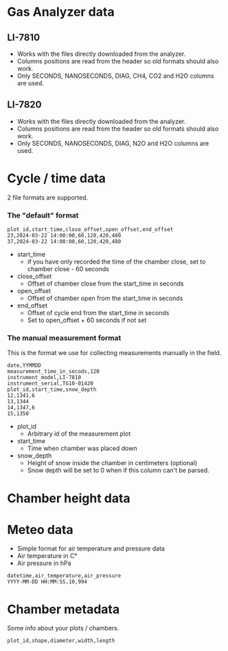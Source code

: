 # Gas Analyzer data
## LI-7810
- Works with the files directly downloaded from the analyzer.
- Columns positions are read from the header so old formats should also work.
- Only SECONDS, NANOSECONDS, DIAG, CH4, CO2 and H2O columns are used.

## LI-7820
- Works with the files directly downloaded from the analyzer.
- Columns positions are read from the header so old formats should also work.
- Only SECONDS, NANOSECONDS, DIAG, N2O and H2O columns are used.

# Cycle / time data
2 file formats are supported.
### The "default" format

```
plot_id,start_time,close_offset,open_offset,end_offset
23,2024-03-22 14:00:00,60,120,420,480
37,2024-03-22 14:00:00,60,120,420,480
```

- start_time
  - if you have only recorded the time of the chamber close, set to chamber
  close - 60 seconds
- close_offset
  - Offset of chamber close from the start_time in seconds
- open_offset
  - Offset of chamber open from the start_time in seconds
- end_offset
  - Offset of cycle end from the start_time in seconds
  - Set to open_offset + 60 seconds if not set

### The manual measurement format
This is the format we use for collecting measurements manually in the field.

```
date,YYMMDD
measurement_time_in_secods,120
instrument_model,LI-7810
instrument_serial,TG10-01420
plot_id,start_time,snow_depth
12,1341,6
13,1344
14,1347,6
15,1350
```

- plot_id
  - Arbitrary id of the measurement plot
- start_time
  - Time when chamber was placed down
- snow_depth
  - Height of snow inside the chamber in centimeters (optional)
  - Snow depth will be set to 0 when if this column can't be parsed.

# Chamber height data
# Meteo data
- Simple format for air temperature and pressure data
- Air temperature in C°
- Air pressure in hPa


```
datetime,air_temperature,air_pressure
YYYY-MM-DD HH:MM:SS,10,994
```


# Chamber metadata
Some info about your plots / chambers.

```
plot_id,shape,diameter,width,length
```
